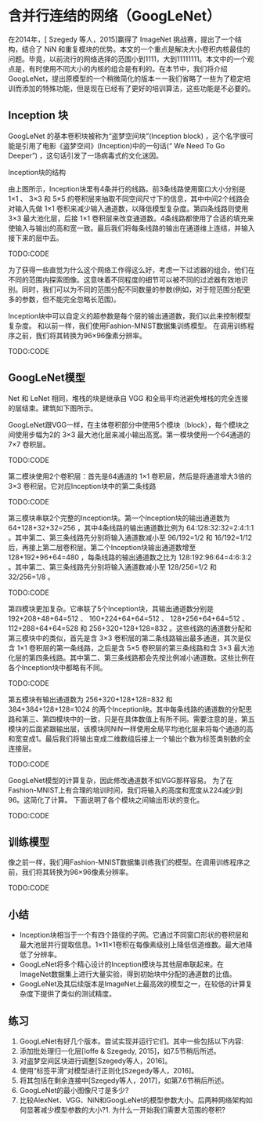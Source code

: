 

<!--
 * @version:
 * @Author:  StevenJokes https://github.com/StevenJokes
 * @Date: 2020-07-17 00:36:46
 * @LastEditors:  StevenJokes https://github.com/StevenJokes
 * @LastEditTime: 2020-07-17 00:52:52
 * @Description:
 * @TODO::
 * @Reference:http://preview.d2l.ai/d2l-en/master/chapter_convolutional-modern/googlenet.html
 * https://zh.d2l.ai/chapter_convolutional-neural-networks/googlenet.html
-->

# 含并行连结的网络（GoogLeNet）

在2014年，[ Szegedy 等人，2015]赢得了 ImageNet 挑战赛，提出了一个结构，结合了 NiN 和重复模块的优势。本文的一个重点是解决大小卷积内核最佳的问题。毕竟，以前流行的网络选择的范围小到1111，大到11111111。本文中的一个观点是，有时使用不同大小的内核的组合是有利的。在本节中，我们将介绍 GoogLeNet，提出原模型的一个稍微简化的版本ーー我们省略了一些为了稳定培训而添加的特殊功能，但是现在已经有了更好的培训算法，这些功能是不必要的。

## Inception 块

GoogLeNet 的基本卷积块被称为“盗梦空间块”(Inception block) ，这个名字很可能是引用了电影《盗梦空间》(Inception)中的一句话(“ We Need To Go Deeper”) ，这句话引发了一场病毒式的文化迷因。

Inception块的结构

由上图所示，Inception块里有4条并行的线路。前3条线路使用窗口大小分别是 1×1 、 3×3 和 5×5 的卷积层来抽取不同空间尺寸下的信息，其中中间2个线路会对输入先做 1×1 卷积来减少输入通道数，以降低模型复杂度。第四条线路则使用 3×3 最大池化层，后接 1×1 卷积层来改变通道数。4条线路都使用了合适的填充来使输入与输出的高和宽一致。最后我们将每条线路的输出在通道维上连结，并输入接下来的层中去。

TODO:CODE

为了获得一些直觉为什么这个网络工作得这么好，考虑一下过滤器的组合。他们在不同的范围内探索图像。这意味着不同程度的细节可以被不同的过滤器有效地识别。同时，我们可以为不同的范围分配不同数量的参数(例如，对于短范围分配更多的参数，但不能完全忽略长范围)。

Inception块中可以自定义的超参数是每个层的输出通道数，我们以此来控制模型复杂度。
和以前一样，我们使用Fashion-MNIST数据集训练模型。 在调用训练程序之前，我们将其转换为96×96像素分辨率。

TODO:CODE

## GoogLeNet模型

Net 和 LeNet 相同，堆栈的块是继承自 VGG 和全局平均池避免堆栈的完全连接的层结束。建筑如下图所示。

GoogLeNet跟VGG一样，在主体卷积部分中使用5个模块（block），每个模块之间使用步幅为2的 3×3 最大池化层来减小输出高宽。第一模块使用一个64通道的 7×7 卷积层。

TODO:CODE

第二模块使用2个卷积层：首先是64通道的 1×1 卷积层，然后是将通道增大3倍的 3×3 卷积层。它对应Inception块中的第二条线路

TODO:CODE

第三模块串联2个完整的Inception块。第一个Inception块的输出通道数为 64+128+32+32=256 ，其中4条线路的输出通道数比例为 64:128:32:32=2:4:1:1 。其中第二、第三条线路先分别将输入通道数减小至 96/192=1/2 和 16/192=1/12 后，再接上第二层卷积层。第二个Inception块输出通道数增至 128+192+96+64=480 ，每条线路的输出通道数之比为 128:192:96:64=4:6:3:2 。其中第二、第三条线路先分别将输入通道数减小至 128/256=1/2 和 32/256=1/8 。

TODO:CODE

第四模块更加复杂。它串联了5个Inception块，其输出通道数分别是 192+208+48+64=512 、 160+224+64+64=512 、 128+256+64+64=512 、 112+288+64+64=528 和 256+320+128+128=832 。这些线路的通道数分配和第三模块中的类似，首先是含 3×3 卷积层的第二条线路输出最多通道，其次是仅含 1×1 卷积层的第一条线路，之后是含 5×5 卷积层的第三条线路和含 3×3 最大池化层的第四条线路。其中第二、第三条线路都会先按比例减小通道数。这些比例在各个Inception块中都略有不同。

TODO:CODE

第五模块有输出通道数为 256+320+128+128=832 和 384+384+128+128=1024 的两个Inception块。其中每条线路的通道数的分配思路和第三、第四模块中的一致，只是在具体数值上有所不同。需要注意的是，第五模块的后面紧跟输出层，该模块同NiN一样使用全局平均池化层来将每个通道的高和宽变成1。最后我们将输出变成二维数组后接上一个输出个数为标签类别数的全连接层。

TODO:CODE

GoogLeNet模型的计算复杂，因此修改通道数不如VGG那样容易。 为了在Fashion-MNIST上有合理的培训时间，我们将输入的高度和宽度从224减少到96。这简化了计算。 下面说明了各个模块之间输出形状的变化。

TODO:CODE

## 训练模型

像之前一样，我们用Fashion-MNIST数据集训练我们的模型。在调用训练程序之前，我们将其转换为96×96像素分辨率。

TODO:CODE

## 小结

* Inception块相当于一个有四个路径的子网。它通过不同窗口形状的卷积层和最大池层并行提取信息。1×11×1卷积在每像素级别上降低信道维数。最大池降低了分辨率。
* GoogLeNet将多个精心设计的Inception模块与其他层串联起来。在ImageNet数据集上进行大量实验，得到初始块中分配的通道数的比值。
* GoogLeNet及其后续版本是ImageNet上最高效的模型之一，在较低的计算复杂度下提供了类似的测试精度。

## 练习

1. GoogLeNet有好几个版本。尝试实现并运行它们。其中一些包括以下内容:
1. 添加批处理归一化层[Ioffe & Szegedy, 2015]，如7.5节稍后所述。
1. 对盗梦空间区块进行调整[Szegedy等人，2016]。
1. 使用“标签平滑”对模型进行正则化[Szegedy等人，2016]。
1. 将其包括在剩余连接中[Szegedy等人，2017]，如第7.6节稍后所述。
1. GoogLeNet的最小图像尺寸是多少?
1. 比较AlexNet、VGG、NiN和GoogLeNet的模型参数大小。后两种网络架构如何显著减少模型参数的大小?1. 为什么一开始我们需要大范围的卷积?
